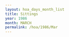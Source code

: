 ```yaml
---
layout: hoa_days_month_list
title: Sittings
year: 1986
month: MARCH
permalink: /hoa/1986/Mar
---
```

